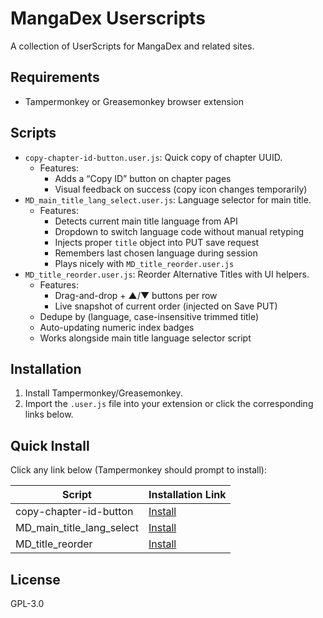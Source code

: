 # MangaDex Userscripts

A collection of UserScripts for MangaDex and related sites.

## Requirements

- Tampermonkey or Greasemonkey browser extension

## Scripts

- `copy-chapter-id-button.user.js`: Quick copy of chapter UUID.
  - Features:
    - Adds a “Copy ID” button on chapter pages
    - Visual feedback on success (copy icon changes temporarily)
- `MD_main_title_lang_select.user.js`: Language selector for main title.
  - Features:
    - Detects current main title language from API
    - Dropdown to switch language code without manual retyping
    - Injects proper `title` object into PUT save request
    - Remembers last chosen language during session
    - Plays nicely with `MD_title_reorder.user.js`
- `MD_title_reorder.user.js`: Reorder Alternative Titles with UI helpers.
  - Features:
    - Drag-and-drop + ▲/▼ buttons per row
    - Live snapshot of current order (injected on Save PUT)
  - Dedupe by (language, case-insensitive trimmed title)
  - Auto-updating numeric index badges
  - Works alongside main title language selector script

## Installation

1. Install Tampermonkey/Greasemonkey.
2. Import the `.user.js` file into your extension or click the corresponding links below.

## Quick Install

Click any link below (Tampermonkey should prompt to install):

| Script                    | Installation Link                                                                                                                |
| ------------------------- | -------------------------------------------------------------------------------------------------------------------------------- |
| copy-chapter-id-button    | [Install](https://raw.githubusercontent.com/Bartolumiu/random-tools/main/mangadex/userscripts/copy-chapter-id-button.user.js)    |
| MD_main_title_lang_select | [Install](https://raw.githubusercontent.com/Bartolumiu/random-tools/main/mangadex/userscripts/MD_main_title_lang_select.user.js) |
| MD_title_reorder          | [Install](https://raw.githubusercontent.com/Bartolumiu/random-tools/main/mangadex/userscripts/MD_title_reorder.user.js)          |

## License

GPL-3.0
